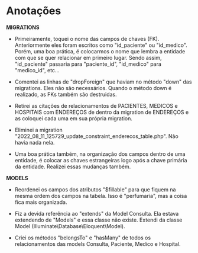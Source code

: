 # Anotações


**MIGRATIONS**
- Primeiramente, toquei o nome das campos de chaves (FK).
Anteriormente eles foram escritos como "id_paciente" ou "id_medico".
Porém, uma boa prática, é colocarmos o nome que lembra a entidade com que se quer relacionar em primeiro lugar. Sendo assim, "id_paciente" passaria para "paciente_id", "id_medico" para "medico_id", etc...

- Comentei as linhas de "dropForeign" que haviam no método "down" das migrations. Eles não são necessários. Quando o método down é realizado, as FKs também são destruidas.

- Retirei as citações de relacionamentos de PACIENTES, MEDICOS e HOSPITAIS com ENDEREÇOS de dentro da migration de ENDEREÇOS e as coloquei cada uma em sua própria migration.

- Eliminei a migration "2022_08_11_125729_update_constraint_enderecos_table.php".
Não havia nada nela.

- Uma boa prática também, na organização dos campos dentro de uma entidade, é colocar as chaves estrangeiras logo após a chave primária da entidade. Realizei essas mudanças também.

**MODELS**

- Reordenei os campos dos atributos "$fillable" para que fiquem na mesma ordem dos campos na tabela. Isso é "perfumaria", mas a coisa fica mais organizada.

- Fiz a devida referência ao "extends" da Model Consulta. Ela estava extendendo de "Models" e essa classe não existe. Extendi da classe Model (Illuminate\Database\Eloquent\Model).

- Criei os métodos "belongsTo" e "hasMany" de todos os relacionamentos das models Consulta, Paciente, Medico e Hospital.
